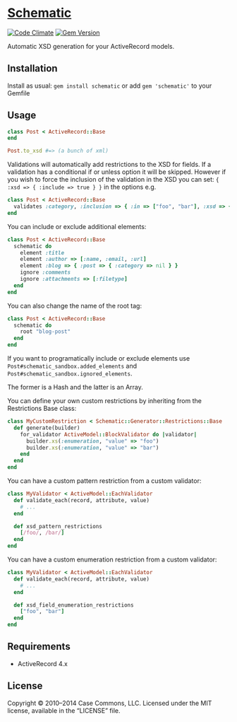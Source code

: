 # [Schematic](http://github.com/casecommons/schematic/)

[![Code Climate](https://img.shields.io/codeclimate/github/Casecommons/schematic.svg)](https://codeclimate.com/github/Casecommons/schematic)
[![Gem Version](https://badge.fury.io/rb/schematic.svg)](https://rubygems.org/gems/schematic)

Automatic XSD generation for your ActiveRecord models.

## Installation

Install as usual: `gem install schematic` or add `gem 'schematic'` to your Gemfile

## Usage
  
```ruby
class Post < ActiveRecord::Base
end

Post.to_xsd #=> (a bunch of xml)
```

Validations will automatically add restrictions to the XSD for fields. If a validation has a conditional if or unless option it will be skipped. However if you wish to force the inclusion of the validation in the XSD you can set: `{ :xsd => { :include => true } }` in the options e.g.

```ruby
class Post < ActiveRecord::Base
  validates :category, :inclusion => { :in => ["foo", "bar"], :xsd => { :include => true } }, :if => lambda { ... }
end
```

You can include or exclude additional elements:

```ruby
class Post < ActiveRecord::Base
  schematic do
    element :title
    element :author => [:name, :email, :url]
    element :blog => { :post => { :category => nil } }
    ignore :comments
    ignore :attachments => [:filetype]
  end
end
```

You can also change the name of the root tag:

```ruby
class Post < ActiveRecord::Base
  schematic do
    root "blog-post"
  end
end
```

If you want to programatically include or exclude elements use `Post#schematic_sandbox.added_elements` and `Post#schematic_sandbox.ignored_elements`.

The former is a Hash and the latter is an Array.

You can define your own custom restrictions by inheriting from the Restrictions Base class:

```ruby
class MyCustomRestriction < Schematic::Generator::Restrictions::Base
  def generate(builder)
    for_validator ActiveModel::BlockValidator do |validator|
      builder.xs(:enumeration, "value" => "foo")
      builder.xs(:enumeration, "value" => "bar")
    end
  end
end
```

You can have a custom pattern restriction from a custom validator:

```ruby
class MyValidator < ActiveModel::EachValidator
  def validate_each(record, attribute, value)
    # ...
  end

  def xsd_pattern_restrictions
    [/foo/, /bar/]
  end
end
```

You can have a custom enumeration restriction from a custom validator:

```ruby
class MyValidator < ActiveModel::EachValidator
  def validate_each(record, attribute, value)
    # ...
  end

  def xsd_field_enumeration_restrictions
    ["foo", "bar"]
  end
end
```

## Requirements

- ActiveRecord 4.x

## License

Copyright © 2010–2014 Case Commons, LLC.
Licensed under the MIT license, available in the “LICENSE” file.

